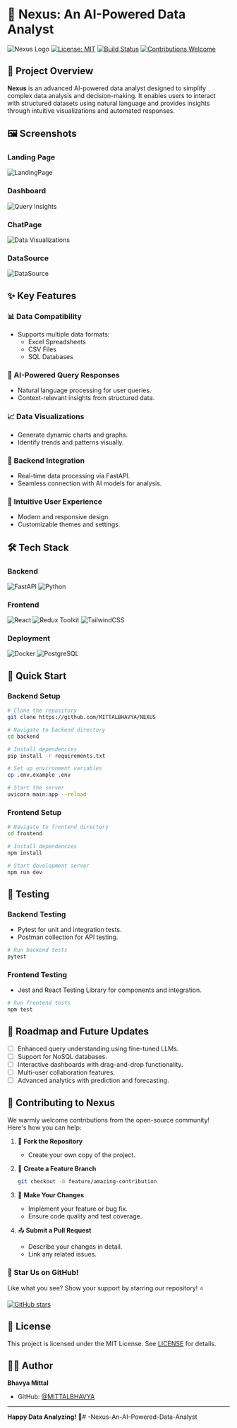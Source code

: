 # 🤖 Nexus: An AI-Powered Data Analyst
![Nexus Logo](/frontend/public/images/Nexus_LOGO2.png)
[![License: MIT](https://img.shields.io/badge/License-MIT-yellow.svg)](https://opensource.org/licenses/MIT)
[![Build Status](https://img.shields.io/badge/build-passing-brightgreen)](https://github.com/MITTALBHAVYA/NEXUS)
[![Contributions Welcome](https://img.shields.io/badge/contributions-welcome-brightgreen.svg)](CONTRIBUTING.md)

## 🚀 Project Overview

**Nexus** is an advanced AI-powered data analyst designed to simplify complex data analysis and decision-making. It enables users to interact with structured datasets using natural language and provides insights through intuitive visualizations and automated responses.

## 🖼️ Screenshots

### Landing Page
![LandingPage](/frontend/public/images/landing.png)

### Dashboard
![Query Insights](/frontend/public/images/dashbord.png)

### ChatPage
![Data Visualizations](/frontend/public/images/chatpage.png)

### DataSource
![DataSource](/frontend/public/images/datasource.png)

## ✨ Key Features

### 📊 Data Compatibility
- Supports multiple data formats:
  - Excel Spreadsheets
  - CSV Files
  - SQL Databases

### 🤔 AI-Powered Query Responses
- Natural language processing for user queries.
- Context-relevant insights from structured data.

### 📈 Data Visualizations
- Generate dynamic charts and graphs.
- Identify trends and patterns visually.

### 🔧 Backend Integration
- Real-time data processing via FastAPI.
- Seamless connection with AI models for analysis.

### 🎨 Intuitive User Experience
- Modern and responsive design.
- Customizable themes and settings.

## 🛠 Tech Stack

### Backend
![FastAPI](https://img.shields.io/badge/FastAPI-009688?style=for-the-badge&logo=fastapi&logoColor=white)
![Python](https://img.shields.io/badge/Python-3776AB?style=for-the-badge&logo=python&logoColor=white)

### Frontend
![React](https://img.shields.io/badge/React-20232A?style=for-the-badge&logo=react&logoColor=61DAFB)
![Redux Toolkit](https://img.shields.io/badge/Redux_Toolkit-764ABC?style=for-the-badge&logo=redux&logoColor=white)
![TailwindCSS](https://img.shields.io/badge/Tailwind_CSS-38B2AC?style=for-the-badge&logo=tailwind-css&logoColor=white)

### Deployment
![Docker](https://img.shields.io/badge/Docker-2496ED?style=for-the-badge&logo=docker&logoColor=white)
![PostgreSQL](https://img.shields.io/badge/PostgreSQL-316192?style=for-the-badge&logo=postgresql&logoColor=white)

## 🚦 Quick Start

### Backend Setup
```bash
# Clone the repository
git clone https://github.com/MITTALBHAVYA/NEXUS

# Navigate to backend directory
cd backend

# Install dependencies
pip install -r requirements.txt

# Set up environment variables
cp .env.example .env

# Start the server
uvicorn main:app --reload
```

### Frontend Setup
```bash
# Navigate to frontend directory
cd frontend

# Install dependencies
npm install

# Start development server
npm run dev
```

## 🧪 Testing

### Backend Testing
- Pytest for unit and integration tests.
- Postman collection for API testing.

```bash
# Run backend tests
pytest
```

### Frontend Testing
- Jest and React Testing Library for components and integration.

```bash
# Run frontend tests
npm test
```

## 🔮 Roadmap and Future Updates

- [ ] Enhanced query understanding using fine-tuned LLMs.
- [ ] Support for NoSQL databases.
- [ ] Interactive dashboards with drag-and-drop functionality.
- [ ] Multi-user collaboration features.
- [ ] Advanced analytics with prediction and forecasting.

## 🤝 Contributing to Nexus

We warmly welcome contributions from the open-source community! Here's how you can help:

1. 🍴 **Fork the Repository**
   - Create your own copy of the project.

2. 🌿 **Create a Feature Branch**
   ```bash
   git checkout -b feature/amazing-contribution
   ```

3. 🔧 **Make Your Changes**
   - Implement your feature or bug fix.
   - Ensure code quality and test coverage.

4. 📤 **Submit a Pull Request**
   - Describe your changes in detail.
   - Link any related issues.

### 🌟 Star Us on GitHub!

Like what you see? Show your support by starring our repository! ⭐

[![GitHub stars](https://img.shields.io/github/stars/MITTALBHAVYA/nexus.svg?style=social&label=Star)](https://github.com/MITTALBHAVYA/NEXUS)

## 📄 License

This project is licensed under the MIT License. See [LICENSE](LICENSE) for details.

## 👨‍💻 Author

**Bhavya Mittal**
- GitHub: [@MITTALBHAVYA](https://github.com/MITTALBHAVYA)

---

**Happy Data Analyzing!** 🎉#   - N e x u s - A n - A I - P o w e r e d - D a t a - A n a l y s t  
 